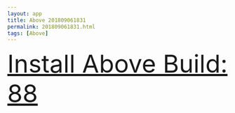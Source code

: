 ```yaml
---
layout: app
title: Above 201809061831
permalink: 201809061831.html
tags: [Above]
---
```

<div class="pure-g">
    <div class="pure-u-1-1" style="font-size: 4em">
        <a class="pure-button-primary" href="itms-services://?action=download-manifest&url=https%3A%2F%2Flitsungyisigono.github.io%2FTestScript%2Fmanifests%2F201809061831.plist"><i class="fa fa-download" aria-hidden="true"></i>Install Above Build: 88</a>
    </div>
</div>